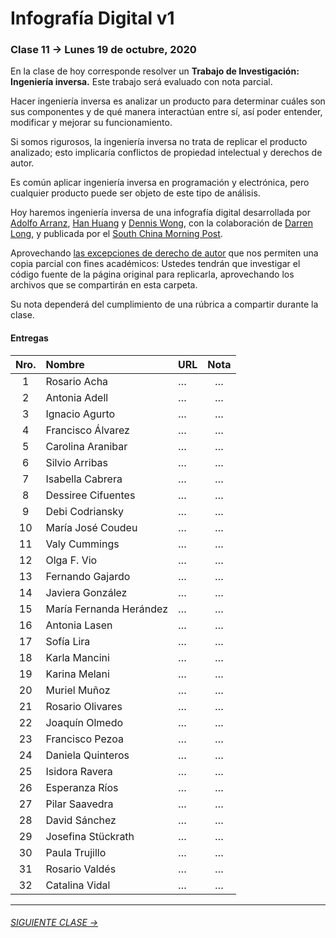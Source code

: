 # Infografía Digital v1

### Clase 11 → Lunes 19 de octubre, 2020

En la clase de hoy corresponde resolver un **Trabajo de Investigación: Ingeniería inversa.** Este trabajo será evaluado con nota parcial.

Hacer ingeniería inversa es analizar un producto para determinar cuáles son sus componentes y de qué manera interactúan entre sí, así poder entender, modificar y mejorar su funcionamiento.

Si somos rigurosos, la ingeniería inversa no trata de replicar el producto analizado; esto implicaría conflictos de propiedad intelectual y derechos de autor. 

Es común aplicar ingeniería inversa en programación y electrónica, pero cualquier producto puede ser objeto de este tipo de análisis.

Hoy haremos ingeniería inversa de una infografía digital desarrollada por [Adolfo Arranz](https://www.scmp.com/author/adolfo-arranz), [Han Huang](https://www.scmp.com/author/han-huang) y [Dennis Wong](https://www.scmp.com/author/dennis-wong), con la colaboración de [Darren Long](https://www.scmp.com/author/darren-long), y publicada por el [South China Morning Post](https://www.scmp.com/author/scmp-graphics). 

Aprovechando [las excepciones de derecho de autor](https://www.bcn.cl/leyfacil/recurso/propiedad-intelectual-(derechos-de-autor)) que nos permiten una copia parcial con fines académicos: Ustedes tendrán que investigar el código fuente de la página original para replicarla, aprovechando los archivos que se compartirán en esta carpeta.

Su nota dependerá del cumplimiento de una rúbrica a compartir durante la clase.

#### Entregas

| Nro.  | Nombre | URL | Nota |
|:-----:|:-------|:--------|:-----:|
| 1 | Rosario Acha | … | … |
| 2 | Antonia Adell | … | … |
| 3 | Ignacio Agurto | … | … |
| 4 | Francisco Álvarez | … | … |
| 5 | Carolina Aranibar | … | … |
| 6 | Silvio Arribas | … | … |
| 7 | Isabella Cabrera | … | … |
| 8 | Dessiree Cifuentes | … | … |
| 9 | Debi Codriansky | … | … |
| 10 | María José Coudeu | … | … |
| 11 | Valy Cummings | … | … |
| 12 | Olga F. Vio | … | … |
| 13 | Fernando Gajardo | … | … |
| 14 | Javiera González | … | … |
| 15 | María Fernanda Herández | … | … |
| 16 | Antonia Lasen | … | … |
| 17 | Sofía Lira | … | … |
| 18 | Karla Mancini | … | … |
| 19 | Karina Melani | … | … |
| 20 | Muriel Muñoz | … | … |
| 21 | Rosario Olivares | … | … |
| 22 | Joaquín Olmedo | … | … |
| 23 | Francisco Pezoa | … | … |
| 24 | Daniela Quinteros | … | … |
| 25 | Isidora Ravera | … | … | 
| 26 | Esperanza Ríos | … | … | 
| 27 | Pilar Saavedra | … | … |
| 28 | David Sánchez | … | … |
| 29 | Josefina Stückrath | … | … |
| 30 | Paula Trujillo | … | … |
| 31 | Rosario Valdés | … | … |
| 32 | Catalina Vidal | … | … |

- - - - - - - -

###### [SIGUIENTE CLASE →](https://github.com/profesorfaco/dno075-2020/tree/gh-pages/clase-12)
